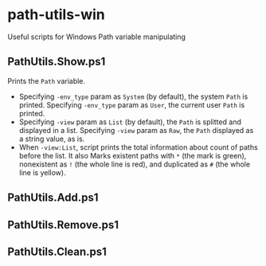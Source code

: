 # path-utils-win
Useful scripts for Windows Path variable manipulating

## PathUtils.Show.ps1

Prints the `Path` variable.

* Specifying `-env_type` param as `System` (by default), the system `Path` is
  printed. Specifying `-env_type` param as `User`, the current user `Path` is
  printed.
* Specifying `-view` param as `List` (by default), the `Path` is splitted and
  displayed in a list. Specifying `-view` param as `Raw`, the `Path` displayed
  as a string value, as is.
* When `-view:List`, script prints the total information about count of paths
  before the list. It also Marks existent paths with `*` (the mark is green),
  nonexistent as `!` (the whole line is red),  and duplicated as `#` (the
  whole line is yellow).

## PathUtils.Add.ps1

## PathUtils.Remove.ps1

## PathUtils.Clean.ps1
